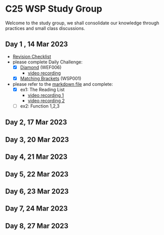 # C25 WSP Study Group

Welcome to the study group, we shall consolidate our knowledge through practices and small class discussions.

## Day 1 , 14 Mar 2023

- [Revision Checklist](https://youtu.be/uXGXqf36J1Q)
- please complete Daily Challenge:
	- [x] [Diamond](https://exercism.org/tracks/javascript/exercises/diamond) (WEF006)
		- [video recording](https://youtu.be/cQm4EPmBmuA)
	- [x] [Matching Brackets](https://exercism.org/tracks/typescript/exercises/matching-brackets) (WSP001)

 - please refer to the [markdown file](https://github.com/teckyio/hk-map-25-feb-23-tw-exercises/blob/main/02_WSP/WSP004/adams/Exercise.md) and complete:
	 - [x] ex1: The Reading List
		 - [video recording 1](https://youtu.be/EaCQBMnN36g)
		 - [video recording 2](https://youtu.be/yM2j8cddREo)
	 - [ ] ex2: Function 1,2,3 

## Day 2, 17 Mar 2023

## Day 3, 20 Mar 2023

## Day 4, 21 Mar 2023

## Day 5, 22 Mar 2023

## Day 6, 23 Mar 2023

## Day 7, 24 Mar 2023

## Day 8, 27 Mar 2023
